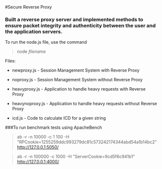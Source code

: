 #Secure Reverse Proxy
### Built a reverse proxy server and implemented methods to ensure packet integrity and authenticity between the user and the application servers.


To run the node.js file, use the command

> node _filename_

Files:

* newproxy.js - Session Management System with Reverse Proxy

* noproxy.js - Session Management System without Reverse Proxy

* heavyproxy.js - Application to handle heavy requests with Reverse Proxy

* heavynoproxy.js - Application to handle heavy requests without Reverse Proxy

* icd.js - Code to calculate ICD for a given string


###To run benchmark tests using ApacheBench

> ab -r -n 10000 -c 1 100 -H "RPCookie=1255259ddc993279dc81c573242174344abd54a1b14bc2" http://127.0.0.1:5050/

> ab -r -n 100000 -c 1000 -H "ServerCookie=9cd5f6c941b1" http://127.0.0.1:4000/
